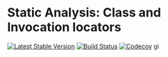 Static Analysis: Class and Invocation locators
================================
[![Latest Stable Version](https://poser.pugx.org/spiral/tokenizer/version)](https://packagist.org/packages/spiral/tokenizer)
[![Build Status](https://travis-ci.org/spiral/tokenizer.svg?branch=master)](https://travis-ci.org/spiral/tokenizer)
[![Codecov](https://codecov.io/gh/spiral/tokenizer/branch/master/graph/badge.svg)](https://codecov.io/gh/spiral/tokenizer/)
gi